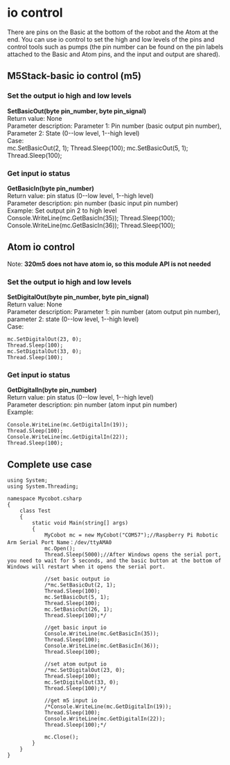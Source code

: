 # io control
There are pins on the Basic at the bottom of the robot and the Atom at the end. You can use io control to set the high and low levels of the pins and control tools such as pumps (the pin number can be found on the pin labels attached to the Basic and Atom pins, and the input and output are shared). <br>

## M5Stack-basic io control (m5)

### Set the output io high and low levels
**SetBasicOut(byte pin_number, byte pin_signal)**<br>
Return value: None<br>
Parameter description: Parameter 1: Pin number (basic output pin number), Parameter 2: State (0--low level, 1--high level)<br>
Case:<br>
	mc.SetBasicOut(2, 1);
	Thread.Sleep(100);
	mc.SetBasicOut(5, 1);
	Thread.Sleep(100);

### Get input io status
**GetBasicIn(byte pin_number)**<br>
Return value: pin status (0--low level, 1--high level)<br>
Parameter description: pin number (basic input pin number)<br>
Example: Set output pin 2 to high level<br>
	Console.WriteLine(mc.GetBasicIn(35));
	Thread.Sleep(100);
	Console.WriteLine(mc.GetBasicIn(36));
	Thread.Sleep(100);

## Atom io control
Note: **320m5 does not have atom io, so this module API is not needed**<br>
### Set the output io high and low levels
**SetDigitalOut(byte pin_number, byte pin_signal)**<br>
Return value: None<br>
Parameter description: Parameter 1: pin number (atom output pin number), parameter 2: state (0--low level, 1--high level)<br>
Case:<br>

	mc.SetDigitalOut(23, 0);
	Thread.Sleep(100);
	mc.SetDigitalOut(33, 0);
	Thread.Sleep(100);

###  Get input io status
**GetDigitalIn(byte pin_number)**<br>
Return value: pin status (0--low level, 1--high level)<br>
Parameter description: pin number (atom input pin number)<br>
Example:<br>

	Console.WriteLine(mc.GetDigitalIn(19));
	Thread.Sleep(100);
	Console.WriteLine(mc.GetDigitalIn(22));
	Thread.Sleep(100);

## Complete use case

	using System;
	using System.Threading;
	
	namespace Mycobot.csharp
	{
	    class Test
	    {
	        static void Main(string[] args)
	        {
	            MyCobot mc = new MyCobot("COM57");//Raspberry Pi Robotic Arm Serial Port Name：/dev/ttyAMA0
	            mc.Open();
	            Thread.Sleep(5000);//After Windows opens the serial port, you need to wait for 5 seconds, and the basic button at the bottom of Windows will restart when it opens the serial port.
	            
	            //set basic output io
	            /*mc.SetBasicOut(2, 1);
	            Thread.Sleep(100);
	            mc.SetBasicOut(5, 1);
	            Thread.Sleep(100);
	            mc.SetBasicOut(26, 1);
	            Thread.Sleep(100);*/
	
	            //get basic input io
	            Console.WriteLine(mc.GetBasicIn(35));
	            Thread.Sleep(100);
	            Console.WriteLine(mc.GetBasicIn(36));
	            Thread.Sleep(100);
	
	            //set atom output io
	            /*mc.SetDigitalOut(23, 0);
	            Thread.Sleep(100);
	            mc.SetDigitalOut(33, 0);
	            Thread.Sleep(100);*/
	
	            //get m5 input io
	            /*Console.WriteLine(mc.GetDigitalIn(19));
	            Thread.Sleep(100);
	            Console.WriteLine(mc.GetDigitalIn(22));
	            Thread.Sleep(100);*/
	
	            mc.Close();
	        }
	    }
	}
